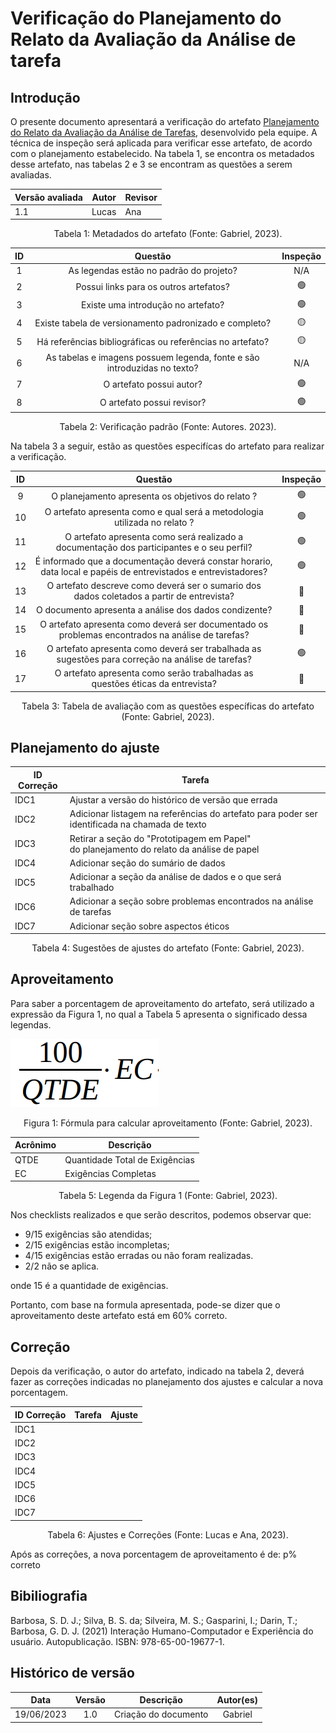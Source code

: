 # Verificação do Planejamento do Relato da Avaliação da Análise de tarefa

## Introdução

O presente documento apresentará a verificação do artefato [Planejamento do Relato da Avaliação da Análise de Tarefas](../../design-avaliacao-desenvolvimento/nivel1/analiseDeTarefas/planejamentoResultadosAnalisesTarefas.md), desenvolvido pela equipe. A técnica de inspeção será aplicada para verificar esse artefato, de acordo com o planejamento estabelecido. Na tabela 1, se encontra os metadados desse artefato, nas tabelas 2 e 3 se encontram as questões a serem avaliadas.

<center>

| Versão avaliada | Autor | Revisor |
| ---------------- | ----- | ------- |
| 1.1              | Lucas | Ana     |

<div style="text-align: center">
<p> Tabela 1: Metadados do artefato (Fonte: Gabriel, 2023). </p>
</div>

</center>

| ID |                                 Questão                                 | Inspeção |
| :-: | :-----------------------------------------------------------------------: | :--------: |
| 1 |                 As legendas estão no padrão do projeto?                 |    N/A    |
| 2 |                  Possui links para os outros artefatos?                  |     🟢     |
| 3 |                   Existe uma introdução no artefato?                   |     🟢     |
| 4 |          Existe tabela de versionamento padronizado e completo?          |     🟡     |
| 5 |      Há referências bibliográficas ou referências no artefato?      |     🟡     |
| 6 | As tabelas e imagens possuem legenda, fonte e são introduzidas no texto? |    N/A    |
| 7 |                         O artefato possui autor?                         |     🟢     |
| 8 |                        O artefato possui revisor?                        |     🟢     |

<div style="text-align: center">
    <p> Tabela 2: Verificação padrão (Fonte: Autores. 2023).</p>
</div>

Na tabela 3 a seguir, estão as questões especifícas do artefato para realizar a verificação.

| ID |                                                       Questão                                                       | Inspeção |
| :-: | :-------------------------------------------------------------------------------------------------------------------: | :--------: |
| 9 |                                  O planejamento apresenta os objetivos do relato ?                                  |     🟢     |
| 10 |                      O artefato apresenta como e qual será a metodologia utilizada no relato ?                      |     🟢     |
| 11 |             O artefato apresenta como será realizado a documentação dos participantes e o seu perfil?             |     🟢     |
| 12 | É informado que a documentação deverá constar horario, data local e papéis de entrevistados e entrevistadores? |     🟢     |
| 13 |              O artefato descreve como deverá ser o sumario dos dados coletados a partir de entrevista?              |     🔴     |
| 14 |                                O documento apresenta a análise dos dados condizente?                                |     🔴     |
| 15 |          O artefato apresenta como deverá ser documentado os problemas encontrados na análise de tarefas?          |     🔴     |
| 16 |        O artefato apresenta como deverá ser trabalhada as sugestões para correção na análise de tarefas?        |     🟢     |
| 17 |                   O artefato apresenta como serão trabalhadas as questões éticas da entrevista?                   |     🔴     |

<div style="text-align: center">
<p> Tabela 3: Tabela de avaliação com as questões específicas do artefato (Fonte: Gabriel, 2023). </p>
</div>

## Planejamento do ajuste

| ID Correção | Tarefa                                                                                         |
| ------------- | ---------------------------------------------------------------------------------------------- |
| IDC1          | Ajustar a versão do histórico de versão que errada                                          |
| IDC2          | Adicionar listagem na referências do artefato para poder ser identificada na chamada de texto |
| IDC3          | Retirar a seção do "Prototipagem em Papel" do planejamento do relato da análise de papel   |
| IDC4          | Adicionar seção do sumário de dados                                                         |
| IDC5          | Adicionar a seção da análise de dados e o que será trabalhado                              |
| IDC6          | Adicionar a seção sobre problemas encontrados na análise de tarefas                         |
| IDC7          | Adicionar seção sobre aspectos éticos                                                       |

<div style="text-align: center">
<p> Tabela 4: Sugestões de ajustes do artefato (Fonte: Gabriel, 2023). </p>
</div>

## Aproveitamento

Para saber a porcentagem de aproveitamento do artefato, será utilizado a expressão da Figura 1, no qual a Tabela 5 apresenta o significado dessa legendas.


<img src="../../../images/formulaCalculoAproveitamento.png"  alt="legenda da fórmula da figura 1"/>
<div style="text-align: center">

<p> Figura 1: Fórmula para calcular aproveitamento (Fonte: Gabriel, 2023). </p>
</div>

| Acrônimo | Descrição                     |
| --------- | ------------------------------- |
| QTDE      | Quantidade Total de Exigências |
| EC        | Exigências Completas           |

<div style="text-align: center">
<p> Tabela 5: Legenda da Figura 1 (Fonte: Gabriel, 2023). </p>
</div>

Nos checklists realizados e que serão descritos, podemos observar que:

- 9/15 exigências são atendidas;
- 2/15 exigências estão incompletas;
- 4/15 exigências estão erradas ou não foram realizadas.
- 2/2 não se aplica.

onde 15 é a quantidade de exigências.

Portanto, com base na formula apresentada, pode-se dizer que o aproveitamento deste artefato está em 60% correto.

## Correção

Depois da verificação, o autor do artefato, indicado na tabela 2, deverá fazer as correções indicadas no planejamento dos ajustes e calcular a nova porcentagem.


| ID Correção | Tarefa | Ajuste |
| ------------- | ------ | ------ |
| IDC1          |        |        |
| IDC2          |        |        |
| IDC3          |        |        |
| IDC4          |        |        |
| IDC5          |        |        |
| IDC6          |        |        |
| IDC7          |        |        |


<div style="text-align: center">
<p> Tabela 6: Ajustes e Correções (Fonte: Lucas e Ana, 2023). </p>
</div>

Após as correções, a nova porcentagem de aproveitamento é de: p% correto

## Bibiliografia

Barbosa, S. D. J.; Silva, B. S. da; Silveira, M. S.; Gasparini, I.; Darin, T.; Barbosa, G. D. J. (2021) Interação Humano-Computador e Experiência do usuário. Autopublicação. ISBN: 978-65-00-19677-1.

## Histórico de versão

|    Data    | Versão |      Descrição      |  Autor(es)  |
| :--------: | :-----: | :--------------------: | :---------: |
| 19/06/2023 |   1.0   | Criação do documento | Gabriel |
